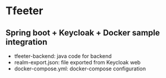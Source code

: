 # Tfeeter
## Spring boot + Keycloak + Docker sample integration
- tfeeter-backend: java code for backend
- realm-export.json: file exported from Keycloak web
- docker-compose.yml: docker-compose configuration